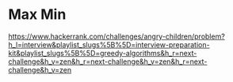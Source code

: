 # Max Min
https://www.hackerrank.com/challenges/angry-children/problem?h_l=interview&playlist_slugs%5B%5D=interview-preparation-kit&playlist_slugs%5B%5D=greedy-algorithms&h_r=next-challenge&h_v=zen&h_r=next-challenge&h_v=zen&h_r=next-challenge&h_v=zen
